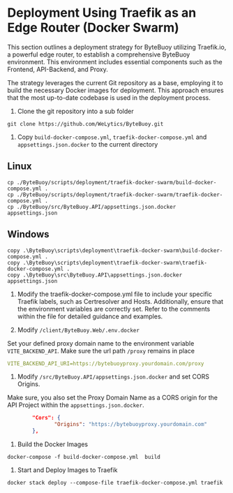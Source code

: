 

# Deployment Using Traefik as an Edge Router (Docker Swarm)

This section outlines a deployment strategy for ByteBuoy utilizing Traefik.io, a powerful edge router, to establish a comprehensive ByteBuoy environment. This environment includes essential components such as the Frontend, API-Backend, and Proxy.

The strategy leverages the current Git repository as a base, employing it to build the necessary Docker images for deployment. This approach ensures that the most up-to-date codebase is used in the deployment process. 

1) Clone the git repository into a sub folder

`git clone https://github.com/WeLytics/ByteBuoy.git`


1) Copy `build-docker-compose.yml`, `traefik-docker-compose.yml` and `appsettings.json.docker` to the current directory

## Linux
```
cp ./ByteBuoy/scripts/deployment/traefik-docker-swarm/build-docker-compose.yml .
cp ./ByteBuoy/scripts/deployment/traefik-docker-swarm/traefik-docker-compose.yml .
cp ./ByteBuoy/src/ByteBuoy.API/appsettings.json.docker appsettings.json
```


## Windows
```
copy .\ByteBuoy\scripts\deployment\traefik-docker-swarm\build-docker-compose.yml .
copy .\ByteBuoy\scripts\deployment\traefik-docker-swarm\traefik-docker-compose.yml .
copy .\ByteBuoy\src\ByteBuoy.API\appsettings.json.docker appsettings.json
```

1) Modify the traefik-docker-compose.yml file to include your specific Traefik labels, such as Certresolver and Hosts. Additionally, ensure that the environment variables are correctly set. Refer to the comments within the file for detailed guidance and examples.

1) Modify `/client/ByteBuoy.Web/.env.docker`

Set your defined proxy domain name to the environment variable `VITE_BACKEND_API`. Make sure the url path `/proxy` remains in place

```yaml
VITE_BACKEND_API_URI=https://bytebuoyproxy.yourdomain.com/proxy
```

1) Modify `/src/ByteBuoy.API/appsettings.json.docker` and set CORS Origins.

Make sure, you also set the Proxy Domain Name as a CORS origin for the API Project within the `appsettings.json.docker`.

```json
        "Cors": {
               "Origins": "https://bytebuoyproxy.yourdomain.com"
        },

```


1) Build the Docker Images

`docker-compose -f build-docker-compose.yml  build`

1) Start and Deploy Images to Traefik

`docker stack deploy --compose-file traefik-docker-compose.yml traefik`